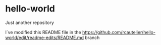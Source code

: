 # hello-world
Just another repository

I´ve modified this README file in the https://github.com/rcautelier/hello-world/edit/readme-edits/README.md branch
